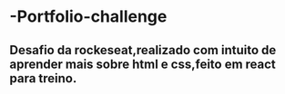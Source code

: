 # -Portfolio-challenge

## Desafio da rockeseat,realizado com intuito de aprender mais sobre html e css,feito em react para treino.
